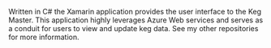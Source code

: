 Written in C# the Xamarin application provides the user interface to the Keg Master. This application highly leverages Azure Web services and serves as a conduit for users to view and update keg data. See my other repositories for more information.
